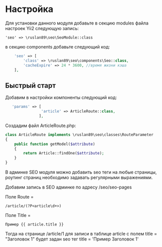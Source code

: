 Настройка
=========

Для установки данного модуля добавьте в секцию modules файла настроек Yii2 следующую запись:

~~~
'seo' => \ruslan89\seo\SeoModule::class
~~~

в секцию components добавьте следующий код:
```php
    'seo' => [
        'class' => \ruslan89\seo\components\Seo::class,
        'cacheExpire' => 24 * 3600, //время жизни кэша
    ],
```

Быстрый старт
----------------------------------------
Добавим в настройки компоненты следующий код:
```php
   'params' => [
                'article' => ArticleRoute::class,
               ],

```

Создадим файл ArticleRoute.php:
```php
class ArticleRoute implements \ruslan89\seo\classes\RouteParameter
{
    public function getModel($attribute)
    {
        return Article::findOne($attribute);
    }
}
```

В админке SEO модуля можно добавить seo теги на любые страницы,
роутинг страниц необходимо задавать регулярными выражениями.

Добавим запись в SEO админке по адресу /seo/seo-pages

Поле Route =
~~~
/article/(?P<article\d+>)
~~~

Поле Title = 
~~~
Пример {{ article.title }}
~~~

Тогда на странице /article/1 для записи в таблице article с полем
title = "Заголовок 1" будет задан seo тег title  = 'Пример Заголовок 1'



